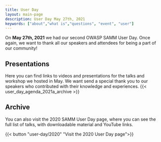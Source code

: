 ```yaml
---
title: User Day
layout: main-page
description: User Day May 27th, 2021
keywords: ["about","what is","questions", "event", "user"]
---
```


On **May 27th, 2021** we had our second OWASP SAMM User Day. Once again, we want to thank all our speakers and attendees for being a part of our community!

## Presentations

Here you can find links to videos and presentations for the talks and workshop we hosted in May. We want send a special thank you to our speakers who contributed with their knowledge and experiences.
{{< user_day_agenda_2021a_archive >}}

## Archive

You can also visit the 2020 SAMM User Day page, where you can see the full list of talks, with downloadable material and YouTube links.


{{< button "user-day/2020" "Visit the 2020 User Day page">}}